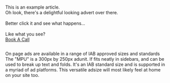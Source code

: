 <!-- Cheap Vertical Space -->
<div class="white-bg" style="height:2em;">
</div>
<!-- End of Cheap Vertical Space -->
<div class="row">
    <div class="col-md-5 offset-md-2 fit-width d-none d-sm-block d-md-block">
        <span class="gl-font-1 gl-big-body-text">
            This is an example article.
            <br>
            Oh look, there's a delightful looking advert over there.
            <br>
            <br>
            Better click it and see what happens...
            <br>
            <br>
            Like what you see?
            <br>
            <a href="https://www.good-loop.com/contact-us" class="gl-button-link" target="_blank" >Book A Call</a>
        </span>
    </div>
    <div class="col-md-4">
        <div class="col-md-6 fit-width">
            <div class='goodloopad' data-format='medium-rectangle' data-mobile-format='medium-rectangle'></div>
                <script src='//as.good-loop.com/unit.js' async></script>
            </div>
        <!-- Cheap Vertical Space -->
        <div class="white-bg" style="height:2em;">
        </div>
        <!-- End of Cheap Vertical Space -->
        <div class="col-md-6 fit-width d-none d-sm-block d-md-block">
            <span class="gl-font-1 gl-small-body-text">
                On page ads are available in a range of IAB approved sizes and standards
            </span>
        </div>
    </div>
    <!-- Mobile Devices See This -->
    <div class="col-md-8 offset-md-2 text-centered d-block d-sm-none d-md-none">
        <span class="headliner-text-bold">The "MPU"</span> <span class="headliner-text">is a 300px by 250px adunit. If fits neatly in sidebars, and can be used to break up text and folds. It's an IAB standard size and is supported in a myriad of ad platforms. This versatile adsize will most likely feel at home on your site too.</span>
    </div>
</div>